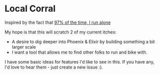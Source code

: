 # Local Corral 

Inspired by the fact that [97% of the time, I run alone](http://goo.gl/KP8uIO)

My hope is that this will scratch 2 of my current itches:  
- A desire to dig deeper into Phoenix & Elixir by building something a bit larger scale  
- I want a tool that allows me to find other folks to run and bike with.  


I have some basic ideas for features I'd like to see in this. If you have any, I'd love to hear them - just create a new issue :).  

